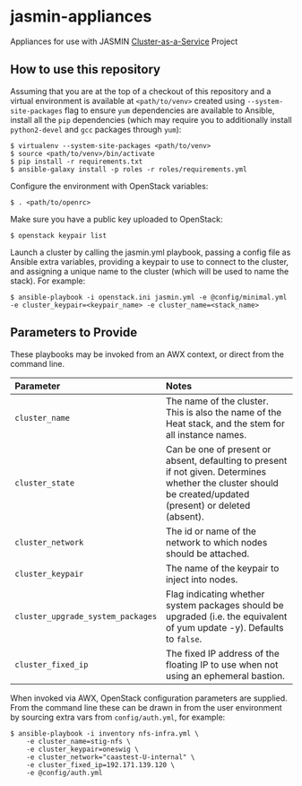 # jasmin-appliances

Appliances for use with JASMIN [Cluster-as-a-Service][caas] Project

## How to use this repository

Assuming that you are at the top of a checkout of this repository and a virtual
environment is available at `<path/to/venv>` created using
`--system-site-packages` flag to ensure `yum` dependencies are available to
Ansible, install all the `pip` dependencies (which may require you to
additionally install `python2-devel` and `gcc` packages through `yum`):

    $ virtualenv --system-site-packages <path/to/venv>
    $ source <path/to/venv>/bin/activate
    $ pip install -r requirements.txt
    $ ansible-galaxy install -p roles -r roles/requirements.yml

Configure the environment with OpenStack variables:

    $ . <path/to/openrc>

Make sure you have a public key uploaded to OpenStack:

    $ openstack keypair list

Launch a cluster by calling the jasmin.yml playbook, passing a config file as
Ansible extra variables, providing a keypair to use to connect to the cluster,
and assigning a unique name to the cluster (which will be used to name the
stack). For example:

    $ ansible-playbook -i openstack.ini jasmin.yml -e @config/minimal.yml -e cluster_keypair=<keypair_name> -e cluster_name=<stack_name>

## Parameters to Provide

These playbooks may be invoked from an AWX context, or direct from the command line.

| Parameter | Notes |
|:----------|:------|
| `cluster_name` | The name of the cluster.  This is also the name of the Heat stack, and the stem for all instance names. |
| `cluster_state` | Can be one of present or absent, defaulting to present if not given. Determines whether the cluster should be created/updated (present) or deleted (absent). |
| `cluster_network` | The id or name of the network to which nodes should be attached. |
| `cluster_keypair` | The name of the keypair to inject into nodes. |
| `cluster_upgrade_system_packages` | Flag indicating whether system packages should be upgraded (i.e. the equivalent of yum update -y). Defaults to `false`. |
| `cluster_fixed_ip` | The fixed IP address of the floating IP to use when not using an ephemeral bastion. |

When invoked via AWX, OpenStack configuration parameters are supplied.
From the command line these can be drawn in from the user environment by sourcing
extra vars from `config/auth.yml`, for example:

```
$ ansible-playbook -i inventory nfs-infra.yml \
    -e cluster_name=stig-nfs \
    -e cluster_keypair=oneswig \
    -e cluster_network="caastest-U-internal" \
    -e cluster_fixed_ip=192.171.139.120 \
    -e @config/auth.yml
```

[caas]: https://github.com/cedadev/jasmin-cluster-as-a-service/projects/1
